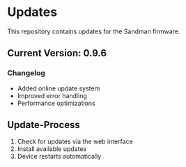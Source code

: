 # Updates

This repository contains updates for the Sandman firmware.

## Current Version: 0.9.6

### Changelog
- Added online update system
- Improved error handling
- Performance optimizations

## Update-Process
1. Check for updates via the web interface
2. Install available updates
3. Device restarts automatically
